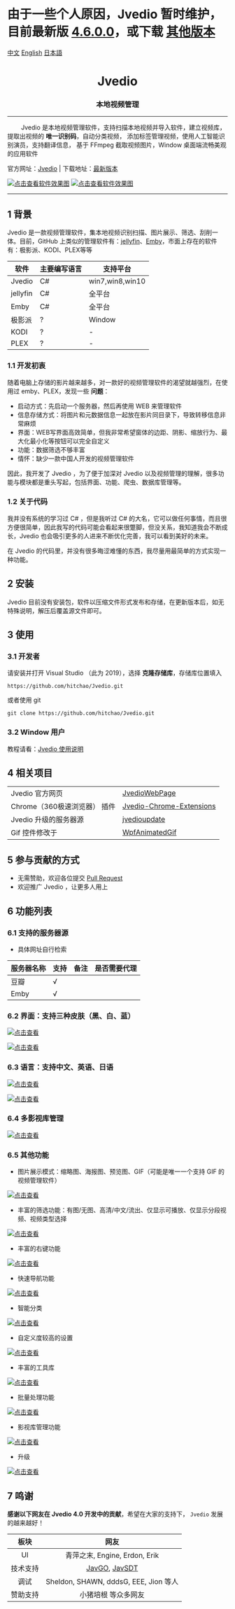 

# 由于一些个人原因，Jvedio 暂时维护，目前最新版 [4.6.0.0]( https://github.com/hitchao/Jvedio/releases/tag/Jvedio4.6.0.0)，或下载 [其他版本](https://github.com/hitchao/Jvedio/releases)





[中文](README_CHS.md) [English](README.md) [日本語](README_JP.md)


<h1 align="center">Jvedio</h1>





<h3 align="center">本地视频管理</h3>




---






&nbsp;&nbsp;&nbsp;&nbsp;&nbsp;&nbsp;&nbsp;&nbsp;Jvedio 是本地视频管理软件，支持扫描本地视频并导入软件，建立视频库，
提取出视频的 **唯一识别码**，自动分类视频，
添加标签管理视频，使用人工智能识别演员，支持翻译信息，
基于 FFmpeg 截取视频图片，Window 桌面端流畅美观的应用软件


官方网址：[Jvedio](https://hitchao.github.io/JvedioWebPage/) | 下载地址：[最新版本](https://github.com/hitchao/Jvedio/releases)






[![点击查看软件效果图](https://s3.ax1x.com/2021/03/06/6u8UJA.png)](https://s3.ax1x.com/2021/03/06/6u8UJA.png)
[![点击查看软件效果图](https://s3.ax1x.com/2021/03/06/6u8oeU.png)](https://s3.ax1x.com/2021/03/06/6u8oeU.png)


---

## 1 背景
Jvedio 是一款视频管理软件，集本地视频识别扫描、图片展示、筛选、刮削一体。目前，GitHub 上类似的管理软件有：[jellyfin](https://github.com/jellyfin/jellyfin)、[Emby](https://github.com/MediaBrowser/Emby)，市面上存在的软件有：极影派、KODI、PLEX等等

|软件|主要编写语言|支持平台|
|--|--|--|
|Jvedio|C#|win7,win8,win10|
|jellyfin|C#|全平台|
|Emby|C#|全平台|
|极影派|?|Window|
|KODI|?|-|
|PLEX|?|-|



### 1.1 开发初衷

随着电脑上存储的影片越来越多，对一款好的视频管理软件的渴望就越强烈，在使用过 emby、PLEX，发现一些 **问题**：

- 启动方式：先启动一个服务器，然后再使用 WEB 来管理软件
- 信息存储方式：将图片和元数据信息一起放在影片同目录下，导致转移信息非常麻烦
- 界面：WEB写界面高效简单，但我非常希望窗体的边距、阴影、缩放行为、最大化最小化等按钮可以完全自定义
- 功能：数据筛选不够丰富
- 情怀：缺少一款中国人开发的视频管理软件

因此，我开发了 Jvedio ，为了便于加深对 Jvedio 以及视频管理的理解，很多功能与模块都是重头写起，包括界面、功能、爬虫、数据库管理等。


### 1.2 关于代码

我并没有系统的学习过 C# ，但是我听过 C# 的大名，它可以做任何事情，而且很方便很简单，因此我写的代码可能会看起来很蹩脚，但没关系，我知道我会不断成长，Jvedio 也会吸引更多的人进来不断优化完善，我可以看到美好的未来。

在 Jvedio 的代码里，并没有很多晦涩难懂的东西，我尽量用最简单的方式实现一种功能。








## 2 安装

Jvedio 目前没有安装包，软件以压缩文件形式发布和存储，在更新版本后，如无特殊说明，解压后覆盖源文件即可。




## 3 使用

### 3.1 开发者
请安装并打开 Visual Studio （此为 2019），选择 **克隆存储库**，存储库位置填入

`https://github.com/hitchao/Jvedio.git`

或者使用 git

`git clone https://github.com/hitchao/Jvedio.git`


### 3.2 Window 用户

教程请看：[Jvedio 使用说明](https://github.com/hitchao/Jvedio/wiki)


## 4 相关项目


|||
|--|--|
|Jvedio 官方网页|[JvedioWebPage](https://github.com/hitchao/JvedioWebPage)|
|Chrome（360极速浏览器） 插件|[Jvedio-Chrome-Extensions](https://github.com/hitchao/Jvedio-Chrome-Extensions)|
|Jvedio 升级的服务器源|[jvedioupdate](https://github.com/hitchao/jvedioupdate)|
|Gif 控件修改于|[WpfAnimatedGif](https://github.com/hitchao/WpfAnimatedGif)|


## 5 参与贡献的方式

- 无需赞助，欢迎各位提交 [Pull Request](https://github.com/hitchao/Jvedio/pulls)
- 欢迎推广 Jvedio ，让更多人用上

## 6 功能列表

### 6.1 支持的服务器源
- 具体网址自行检索

|服务器名称|支持 |备注|是否需要代理|
|--|--|--|--|
|豆瓣|√|
|Emby|√|



### 6.2 界面：支持三种皮肤（黑、白、蓝）

[![点击查看](https://s3.ax1x.com/2021/03/06/6uGSeO.png)](https://s3.ax1x.com/2021/03/06/6uGSeO.png)

[![点击查看](https://s3.ax1x.com/2021/03/06/6uGPFH.png)](https://s3.ax1x.com/2021/03/06/6uGPFH.png)


### 6.3 语言：支持中文、英语、日语

[![点击查看](https://s3.ax1x.com/2021/03/06/6uJaKP.png)](https://s3.ax1x.com/2021/03/06/6uJaKP.png)

[![点击查看](https://s3.ax1x.com/2021/03/06/6uJfbT.png)](https://s3.ax1x.com/2021/03/06/6uJfbT.png)


### 6.4 多影视库管理


[![点击查看](https://s3.ax1x.com/2021/03/06/6uJLKx.png)](https://s3.ax1x.com/2021/03/06/6uJLKx.png)


### 6.5 其他功能

- 图片展示模式：缩略图、海报图、预览图、GIF（可能是唯一一个支持 GIF 的视频管理软件）

[![点击查看](https://s3.ax1x.com/2021/03/06/6uYFMt.png)](https://s3.ax1x.com/2021/03/06/6uYFMt.png)

- 丰富的筛选功能：有图/无图、高清/中文/流出、仅显示可播放、仅显示分段视频、视频类型选择

[![点击查看](https://s3.ax1x.com/2021/03/06/6uYlMq.png)](https://s3.ax1x.com/2021/03/06/6uYlMq.png)


- 丰富的右键功能

[![点击查看](https://s3.ax1x.com/2021/03/06/6uY3LV.png)](https://s3.ax1x.com/2021/03/06/6uY3LV.png)


- 快速导航功能

[![点击查看](https://s3.ax1x.com/2021/03/06/6uYJdU.png)](https://s3.ax1x.com/2021/03/06/6uYJdU.png)

- 智能分类

[![点击查看](https://s3.ax1x.com/2021/03/06/6uYLWj.png)](https://s3.ax1x.com/2021/03/06/6uYLWj.png)


- 自定义度较高的设置



[![点击查看](https://s3.ax1x.com/2021/03/06/6utx9H.png)](https://s3.ax1x.com/2021/03/06/6utx9H.png)


- 丰富的工具库


[![点击查看](https://s3.ax1x.com/2021/03/06/6ut3pd.png)](https://s3.ax1x.com/2021/03/06/6ut3pd.png)


- 批量处理功能



[![点击查看](https://s3.ax1x.com/2021/03/06/6utJXt.png)](https://s3.ax1x.com/2021/03/06/6utJXt.png)


- 影视库管理功能



[![点击查看](https://s3.ax1x.com/2021/03/06/6utscn.png)](https://s3.ax1x.com/2021/03/06/6utscn.png)

- 升级


[![点击查看](https://s3.ax1x.com/2021/03/06/6ut0hQ.png)](https://s3.ax1x.com/2021/03/06/6ut0hQ.png)

## 7 鸣谢

**感谢以下网友在 Jvedio 4.0 开发中的贡献**，希望在大家的支持下， `Jvedio` 发展的越来越好！


板块|网友
:--:|:--:
UI|青萍之末, Engine, Erdon, Erik
技术支持|[JavGO](https://github.com/javgo-2020/JavGo), [JavSDT](https://github.com/junerain123/javsdt)
调试|Sheldon, SHAWN, dddsG, EEE, Jion 等人
赞助支持|小猪培根 等众多网友
